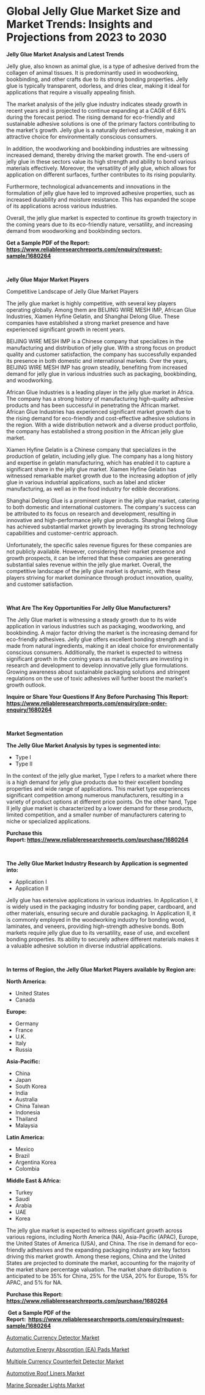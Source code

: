 <p><h1>Global Jelly Glue Market Size and Market Trends: Insights and Projections from 2023 to 2030</h1></p><p><strong>Jelly Glue Market Analysis and Latest Trends</strong></p>
<p><p>Jelly glue, also known as animal glue, is a type of adhesive derived from the collagen of animal tissues. It is predominantly used in woodworking, bookbinding, and other crafts due to its strong bonding properties. Jelly glue is typically transparent, odorless, and dries clear, making it ideal for applications that require a visually appealing finish.</p><p>The market analysis of the jelly glue industry indicates steady growth in recent years and is projected to continue expanding at a CAGR of 6.8% during the forecast period. The rising demand for eco-friendly and sustainable adhesive solutions is one of the primary factors contributing to the market's growth. Jelly glue is a naturally derived adhesive, making it an attractive choice for environmentally conscious consumers.</p><p>In addition, the woodworking and bookbinding industries are witnessing increased demand, thereby driving the market growth. The end-users of jelly glue in these sectors value its high strength and ability to bond various materials effectively. Moreover, the versatility of jelly glue, which allows for application on different surfaces, further contributes to its rising popularity.</p><p>Furthermore, technological advancements and innovations in the formulation of jelly glue have led to improved adhesive properties, such as increased durability and moisture resistance. This has expanded the scope of its applications across various industries.</p><p>Overall, the jelly glue market is expected to continue its growth trajectory in the coming years due to its eco-friendly nature, versatility, and increasing demand from woodworking and bookbinding sectors.</p></p>
<p><strong>Get a Sample PDF of the Report:&nbsp; <a href="https://www.reliableresearchreports.com/enquiry/request-sample/1680264">https://www.reliableresearchreports.com/enquiry/request-sample/1680264</a></strong></p>
<p>&nbsp;</p>
<p><strong>Jelly Glue Major Market Players</strong></p>
<p><p>Competitive Landscape of Jelly Glue Market Players</p><p>The jelly glue market is highly competitive, with several key players operating globally. Among them are BEIJING WIRE MESH IMP, African Glue Industries, Xiamen Hyfine Gelatin, and Shanghai Delong Glue. These companies have established a strong market presence and have experienced significant growth in recent years.</p><p>BEIJING WIRE MESH IMP is a Chinese company that specializes in the manufacturing and distribution of jelly glue. With a strong focus on product quality and customer satisfaction, the company has successfully expanded its presence in both domestic and international markets. Over the years, BEIJING WIRE MESH IMP has grown steadily, benefiting from increased demand for jelly glue in various industries such as packaging, bookbinding, and woodworking.</p><p>African Glue Industries is a leading player in the jelly glue market in Africa. The company has a strong history of manufacturing high-quality adhesive products and has been successful in penetrating the African market. African Glue Industries has experienced significant market growth due to the rising demand for eco-friendly and cost-effective adhesive solutions in the region. With a wide distribution network and a diverse product portfolio, the company has established a strong position in the African jelly glue market.</p><p>Xiamen Hyfine Gelatin is a Chinese company that specializes in the production of gelatin, including jelly glue. The company has a long history and expertise in gelatin manufacturing, which has enabled it to capture a significant share in the jelly glue market. Xiamen Hyfine Gelatin has witnessed remarkable market growth due to the increasing adoption of jelly glue in various industrial applications, such as label and sticker manufacturing, as well as in the food industry for edible decorations.</p><p>Shanghai Delong Glue is a prominent player in the jelly glue market, catering to both domestic and international customers. The company's success can be attributed to its focus on research and development, resulting in innovative and high-performance jelly glue products. Shanghai Delong Glue has achieved substantial market growth by leveraging its strong technology capabilities and customer-centric approach.</p><p>Unfortunately, the specific sales revenue figures for these companies are not publicly available. However, considering their market presence and growth prospects, it can be inferred that these companies are generating substantial sales revenue within the jelly glue market. Overall, the competitive landscape of the jelly glue market is dynamic, with these players striving for market dominance through product innovation, quality, and customer satisfaction.</p></p>
<p>&nbsp;</p>
<p><strong>What Are The Key Opportunities For Jelly Glue Manufacturers?</strong></p>
<p><p>The Jelly Glue market is witnessing a steady growth due to its wide application in various industries such as packaging, woodworking, and bookbinding. A major factor driving the market is the increasing demand for eco-friendly adhesives. Jelly glue offers excellent bonding strength and is made from natural ingredients, making it an ideal choice for environmentally conscious consumers. Additionally, the market is expected to witness significant growth in the coming years as manufacturers are investing in research and development to develop innovative jelly glue formulations. Growing awareness about sustainable packaging solutions and stringent regulations on the use of toxic adhesives will further boost the market's growth outlook.</p></p>
<p><strong>Inquire or Share Your Questions If Any Before Purchasing This Report: <a href="https://www.reliableresearchreports.com/enquiry/pre-order-enquiry/1680264">https://www.reliableresearchreports.com/enquiry/pre-order-enquiry/1680264</a></strong></p>
<p>&nbsp;</p>
<p><strong>Market Segmentation</strong></p>
<p><strong>The Jelly Glue Market Analysis by types is segmented into:</strong></p>
<p><ul><li>Type I</li><li>Type II</li></ul></p>
<p><p>In the context of the jelly glue market, Type I refers to a market where there is a high demand for jelly glue products due to their excellent bonding properties and wide range of applications. This market type experiences significant competition among numerous manufacturers, resulting in a variety of product options at different price points. On the other hand, Type II jelly glue market is characterized by a lower demand for these products, limited competition, and a smaller number of manufacturers catering to niche or specialized applications.</p></p>
<p><strong>Purchase this Report:&nbsp;<a href="https://www.reliableresearchreports.com/purchase/1680264">https://www.reliableresearchreports.com/purchase/1680264</a></strong></p>
<p>&nbsp;</p>
<p><strong>The Jelly Glue Market Industry Research by Application is segmented into:</strong></p>
<p><ul><li>Application I</li><li>Application II</li></ul></p>
<p><p>Jelly glue has extensive applications in various industries. In Application I, it is widely used in the packaging industry for bonding paper, cardboard, and other materials, ensuring secure and durable packaging. In Application II, it is commonly employed in the woodworking industry for bonding wood, laminates, and veneers, providing high-strength adhesive bonds. Both markets require jelly glue due to its versatility, ease of use, and excellent bonding properties. Its ability to securely adhere different materials makes it a valuable adhesive solution in diverse industrial applications.</p></p>
<p>&nbsp;</p>
<p><strong>In terms of Region, the Jelly Glue Market Players available by Region are:</strong></p>
<p>
    <p> <strong> North America: </strong>
        <ul>
            <li>United States</li>
            <li>Canada</li>
        </ul>
        </p> 
    <p> <strong> Europe: </strong>
        <ul>
            <li>Germany</li>
            <li>France</li>
            <li>U.K.</li>
            <li>Italy</li>
            <li>Russia</li>
        </ul>
        </p> 
    <p> <strong> Asia-Pacific: </strong>
        <ul>
            <li>China</li>
            <li>Japan</li>
            <li>South Korea</li>
            <li>India</li>
            <li>Australia</li>
            <li>China Taiwan</li>
            <li>Indonesia</li>
            <li>Thailand</li>
            <li>Malaysia</li>
        </ul>
        </p> 
    <p> <strong> Latin America: </strong>
        <ul>
            <li>Mexico</li>
            <li>Brazil</li>
            <li>Argentina Korea</li>
            <li>Colombia</li>
        </ul>
        </p> 
    <p> <strong> Middle East & Africa: </strong>
        <ul>
            <li>Turkey</li>
            <li>Saudi</li>
            <li>Arabia</li>
            <li>UAE</li>
            <li>Korea</li>
        </ul>
    </p>
    </p>
<p><p>The jelly glue market is expected to witness significant growth across various regions, including North America (NA), Asia-Pacific (APAC), Europe, the United States of America (USA), and China. The rise in demand for eco-friendly adhesives and the expanding packaging industry are key factors driving this market growth. Among these regions, China and the United States are projected to dominate the market, accounting for the majority of the market share percentage valuation. The market share distribution is anticipated to be 35% for China, 25% for the USA, 20% for Europe, 15% for APAC, and 5% for NA.</p></p>
<p><strong>Purchase this Report: <a href="https://www.reliableresearchreports.com/purchase/1680264">https://www.reliableresearchreports.com/purchase/1680264</a></strong></p>
<p>&nbsp;<strong>Get a Sample PDF of the Report:&nbsp;&nbsp;<a href="https://www.reliableresearchreports.com/enquiry/request-sample/1680264">https://www.reliableresearchreports.com/enquiry/request-sample/1680264</a></strong></p>
<p><strong></strong></p>
<p><p><a href="https://medium.com/@lottiejerde6456/analyzing-automatic-currency-detector-market-global-industry-perspective-and-forecast-2023-to-6cada6c26fd0">Automatic Currency Detector Market</a></p><p><a href="https://www.linkedin.com/pulse/automotive-energy-absorption-ea-pads-market-size-growth-forecast/">Automotive Energy Absorption (EA) Pads Market</a></p><p><a href="https://medium.com/@shanieprice69879/multiple-currency-counterfeit-detector-market-trends-forecast-and-competitive-analysis-to-2030-81a733dbd303">Multiple Currency Counterfeit Detector Market</a></p><p><a href="https://www.linkedin.com/pulse/automotive-roof-liners-market-research-report-unlocks-analysis/">Automotive Roof Liners Market</a></p><p><a href="https://www.linkedin.com/pulse/marine-spreader-lights-market-size-share-amp-trends/">Marine Spreader Lights Market</a></p></p>